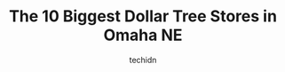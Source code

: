 ---
layout: ampstory
image: https://i0.wp.com/www.depkes.org/wp-content/uploads/2023/06/dollar-tree-0-in-omaha-ne-1685966541.jpeg?resize=640,853
author: techidn
featured: false
description: Discover the impressive array of Dollar Tree options in Omaha NE, where you can find 10 of the largest Dollar Tree establishments in the area. From renowned classics to hidden gems, Omaha NE
title: The 10 Biggest Dollar Tree Stores in Omaha NE
cover:
   title: The 10 Biggest Dollar Tree Stores in Omaha NE
   subtitle: Rickpate
   background: https://www.depkes.org/wp-content/uploads/2023/06/dollar-tree-0-in-omaha-ne-1685966541.jpeg

pages: 
 - layout: thirds
   top: <h1>#1 Dollar Tree</h1>
   bottom: "<p>Definitely the worst Dollar Tree Ive ever visited. Very low inventory throughout the store, and every shelf was disheveled and disorganized. Felt like picking through a </p>"
   background: https://www.depkes.org/wp-content/uploads/2023/06/dollar-tree-1-in-omaha-ne-1685966542.jpeg
   backgroundblur: true
 - layout: thirds
   top: <h1>#2 Dollar Tree</h1>
   bottom: "<p>2930 K St, Omaha, NE 68107, United States</p>"
   background: https://www.depkes.org/wp-content/uploads/2023/06/dollar-tree-2-in-omaha-ne-1685966542.jpeg
   cta:
      link: https://www.depkes.org/blog/the-10-biggest-dollar-tree-stores-in-omaha-ne/
      text: The 10 Biggest Dollar Tree Stores in Omaha NE
 - layout: thirds
   top: <h1>#3 Dollar Tree</h1>
   bottom: "<p>3120 S 24th St, Omaha, NE 68108, United States</p>"
   background: https://www.depkes.org/wp-content/uploads/2023/06/dollar-tree-3-in-omaha-ne-1685966543.jpeg
   cta:
      link: https://www.depkes.org/blog/the-10-biggest-dollar-tree-stores-in-omaha-ne/
      text: The 10 Biggest Dollar Tree Stores in Omaha NE
 - layout: thirds
   top: <h1>#4 Dollar Tree</h1>
   bottom: "<p>12305 W Center Rd, Omaha, NE 68144, United States</p>"
   background: https://images.unsplash.com/photo-1614648718611-0635f29016cb?ixlib=rb-4.0.3&ixid=MnwxMjA3fDB8MHxwaG90by1wYWdlfHx8fGVufDB8fHx8&auto=format&fit=crop&w=640&h=853&q=80
   cta:
      link: https://www.depkes.org/blog/the-10-biggest-dollar-tree-stores-in-omaha-ne/
      text: The 10 Biggest Dollar Tree Stores in Omaha NE
 - layout: thirds
   top: <h1>#5 Dollar Tree</h1>
   bottom: "<p>5230 S 136th St, Omaha, NE 68137, United States</p>"
   background: https://images.unsplash.com/photo-1541356665065-22676f35dd40?ixlib=rb-4.0.3&ixid=MnwxMjA3fDB8MHxwaG90by1wYWdlfHx8fGVufDB8fHx8&auto=format&fit=crop&w=640&h=853&q=80
   cta:
      link: https://www.depkes.org/blog/the-10-biggest-dollar-tree-stores-in-omaha-ne/
      text: The 10 Biggest Dollar Tree Stores in Omaha NE
 - layout: thirds
   top: <h1>#6 Dollar Tree</h1>
   bottom: "<p>7402 N 30th St, Omaha, NE 68112, United States</p>"
   background: https://images.unsplash.com/photo-1533735380053-eb8d0759b24a?ixlib=rb-4.0.3&ixid=MnwxMjA3fDB8MHxwaG90by1wYWdlfHx8fGVufDB8fHx8&auto=format&fit=crop&w=640&h=853&q=80
   cta:
      link: https://www.depkes.org/blog/the-10-biggest-dollar-tree-stores-in-omaha-ne/
      text: The 10 Biggest Dollar Tree Stores in Omaha NE
 - layout: thirds
   top: <h1>#7 Dollar Tree</h1>
   bottom: "<p>8020 S 84th St, La Vista, NE 68128, United States</p>"
   background: https://images.unsplash.com/photo-1489648022186-8f49310909a0?ixlib=rb-4.0.3&ixid=MnwxMjA3fDB8MHxwaG90by1wYWdlfHx8fGVufDB8fHx8&auto=format&fit=crop&w=640&h=853&q=80
   cta:
      link: https://www.depkes.org/blog/the-10-biggest-dollar-tree-stores-in-omaha-ne/
      text: The 10 Biggest Dollar Tree Stores in Omaha NE
 - layout: thirds
   middle: Continue reading...
   background: https://images.unsplash.com/photo-1496096265110-f83ad7f96608?ixlib=rb-4.0.3&ixid=MnwxMjA3fDB8MHxwaG90by1wYWdlfHx8fGVufDB8fHx8&auto=format&fit=crop&w=640&h=853&q=80
   cta:
      link: https://www.depkes.org/blog/the-10-biggest-dollar-tree-stores-in-omaha-ne/
      text: The 10 Biggest Dollar Tree Stores in Omaha NE
      
---